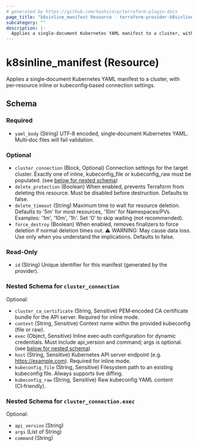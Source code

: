 ```yaml
---
# generated by https://github.com/hashicorp/terraform-plugin-docs
page_title: "k8sinline_manifest Resource - terraform-provider-k8sinline"
subcategory: ""
description: |-
  Applies a single‑document Kubernetes YAML manifest to a cluster, with per‑resource inline or kubeconfig‑based connection settings.
---
```


# k8sinline_manifest (Resource)

Applies a single‑document Kubernetes YAML manifest to a cluster, with per‑resource inline or kubeconfig‑based connection settings.



<!-- schema generated by tfplugindocs -->
## Schema

### Required

- `yaml_body` (String) UTF‑8 encoded, single‑document Kubernetes YAML. Multi‑doc files will fail validation.

### Optional

- `cluster_connection` (Block, Optional) Connection settings for the target cluster. Exactly one of inline, kubeconfig_file or kubeconfig_raw must be populated. (see [below for nested schema](#nestedblock--cluster_connection))
- `delete_protection` (Boolean) When enabled, prevents Terraform from deleting this resource. Must be disabled before destruction. Defaults to false.
- `delete_timeout` (String) Maximum time to wait for resource deletion. Defaults to '5m' for most resources, '10m' for Namespaces/PVs. Examples: '1m', '10m', '1h'. Set '0' to skip waiting (not recommended).
- `force_destroy` (Boolean) When enabled, removes finalizers to force deletion if normal deletion times out. ⚠️ WARNING: May cause data loss. Use only when you understand the implications. Defaults to false.

### Read-Only

- `id` (String) Unique identifier for this manifest (generated by the provider).

<a id="nestedblock--cluster_connection"></a>
### Nested Schema for `cluster_connection`

Optional:

- `cluster_ca_certificate` (String, Sensitive) PEM‑encoded CA certificate bundle for the API server. Required for inline mode.
- `context` (String, Sensitive) Context name within the provided kubeconfig (file or raw).
- `exec` (Object, Sensitive) Inline exec‑auth configuration for dynamic credentials. Must include api_version and command; args is optional. (see [below for nested schema](#nestedatt--cluster_connection--exec))
- `host` (String, Sensitive) Kubernetes API server endpoint (e.g. https://example.com). Required for inline mode.
- `kubeconfig_file` (String, Sensitive) Filesystem path to an existing kubeconfig file. Always supports live diffing.
- `kubeconfig_raw` (String, Sensitive) Raw kubeconfig YAML content (CI‑friendly).

<a id="nestedatt--cluster_connection--exec"></a>
### Nested Schema for `cluster_connection.exec`

Optional:

- `api_version` (String)
- `args` (List of String)
- `command` (String)
